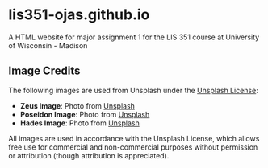 # lis351-ojas.github.io
A HTML website for major assignment 1 for the LIS 351 course at University of Wisconsin - Madison

## Image Credits

The following images are used from Unsplash under the [Unsplash License](https://unsplash.com/license):

- **Zeus Image**: Photo from [Unsplash](https://unsplash.com)
- **Poseidon Image**: Photo from [Unsplash](https://unsplash.com)
- **Hades Image**: Photo from [Unsplash](https://unsplash.com)

All images are used in accordance with the Unsplash License, which allows free use for commercial and non-commercial purposes without permission or attribution (though attribution is appreciated).


